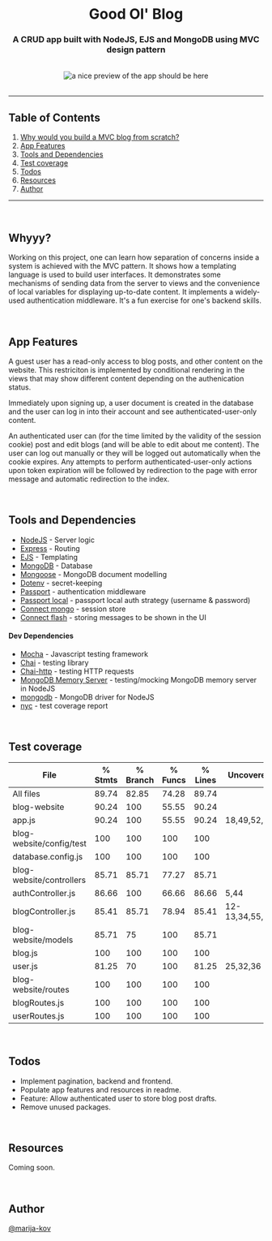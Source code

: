 <h1 align="center">Good Ol' Blog</h1>
<h3 align="center">A CRUD app built with NodeJS, EJS and MongoDB using MVC design pattern</h3>
<br>
<div align="center"><img src="" alt="a nice preview of the app should be here" /></div> 
<br>

---

## Table of Contents

1. [Why would you build a MVC blog from scratch?](#motivation)
2. [App Features](#features)
3. [Tools and Dependencies](#tools)
4. [Test coverage](#test)
5. [Todos](#todos)
6. [Resources](#resources)
7. [Author](#author)


---
<br>

## Whyyy? <a name = "motivation"></a>

Working on this project, one can learn how separation of concerns inside a system is achieved with the MVC pattern. 
It shows how a templating language is used to build user interfaces.
It demonstrates some mechanisms of sending data from the server to views and the convenience of local variables for displaying up-to-date content. 
It implements a widely-used authentication middleware.
It's a fun exercise for one's backend skills. 

<br>

## App Features <a name = "features"></a>

A guest user has a read-only access to blog posts, and other content on the website. This restriciton is implemented by conditional rendering in the views that may show different content depending on the authenication status.

Immediately upon signing up, a user document is created in the database and the user can log in into their account and see authenticated-user-only content.

An authenticated user can (for the time limited by the validity of the session cookie) post and edit blogs (and will be able to edit about me content). The user can log out manually or they will be logged out automatically when the cookie expires. 
Any attempts to perform authenticated-user-only actions upon token expiration will be followed by redirection to the page with error message and automatic redirection to the index.

<br>

## Tools and Dependencies <a name = "tools"></a>

- [NodeJS](https://nodejs.org/en/) - Server logic
- [Express](https://expressjs.com/) - Routing
- [EJS](https://ejs.co/) - Templating
- [MongoDB](https://account.mongodb.com/account/login) - Database
- [Mongoose](https://mongoosejs.com/) - MongoDB document modelling
- [Dotenv](https://www.npmjs.com/package/dotenv) - secret-keeping
- [Passport](https://www.passportjs.org/) - authentication middleware
- [Passport local](https://www.passportjs.org/packages/passport-local/) - passport local auth strategy (username & password)
- [Connect mongo](https://github.com/jdesboeufs/connect-mongo) - session store
- [Connect flash](https://github.com/jaredhanson/connect-flash) - storing messages to be shown in the UI

#### Dev Dependencies

- [Mocha](https://jestjs.io/) - Javascript testing framework
- [Chai](https://github.com/ladjs/supertest) - testing library
- [Chai-http](https://github.com/ladjs/supertest) - testing HTTP requests
- [MongoDB Memory Server](https://github.com/nodkz/mongodb-memory-server) - testing/mocking MongoDB memory server in NodeJS
- [mongodb](https://www.npmjs.com/package/mongodb/v/3.7.3) - MongoDB driver for NodeJS
- [nyc](https://www.npmjs.com/package/nyc) - test coverage report

<br>

## Test coverage <a name = "test"></a>


File                      | % Stmts | % Branch | % Funcs | % Lines | Uncovered Line #s     
--------------------------|---------|----------|---------|---------|-----------------------
All files                 |   89.74 |    82.85 |   74.28 |   89.74 |                       
 blog-website             |   90.24 |      100 |   55.55 |   90.24 |                       
  app.js                  |   90.24 |      100 |   55.55 |   90.24 | 18,49,52,59           
 blog-website/config/test |     100 |      100 |     100 |     100 |                       
  database.config.js      |     100 |      100 |     100 |     100 |                       
 blog-website/controllers |   85.71 |    85.71 |   77.27 |   85.71 |                       
  authController.js       |   86.66 |      100 |   66.66 |   86.66 | 5,44                  
  blogController.js       |   85.41 |    85.71 |   78.94 |   85.41 | 12-13,34,55,71,87,102 
 blog-website/models      |   85.71 |       75 |     100 |   85.71 |                       
  blog.js                 |     100 |      100 |     100 |     100 |                       
  user.js                 |   81.25 |       70 |     100 |   81.25 | 25,32,36              
 blog-website/routes      |     100 |      100 |     100 |     100 |                       
  blogRoutes.js           |     100 |      100 |     100 |     100 |                       
  userRoutes.js           |     100 |      100 |     100 |     100 |                       


<br>

## Todos <a name = "todos"></a>

- Implement pagination, backend and frontend.
- Populate app features and resources in readme.
- Feature: Allow authenticated user to store blog post drafts.
- Remove unused packages.

<br>

## Resources <a name = "resources"></a>

Coming soon.

<br>

## Author <a name = "author"></a>

[@marija-kov](https://github.com/Marija-Kov) 
